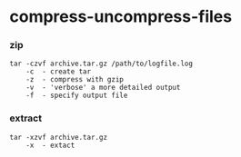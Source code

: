 # compress-uncompress-files

### zip
```
tar -czvf archive.tar.gz /path/to/logfile.log
    -c  - create tar 
    -z  - compress with gzip
    -v  - 'verbose' a more detailed output
    -f  - specify output file
```

### extract
```
tar -xzvf archive.tar.gz
    -x  - extact
```



